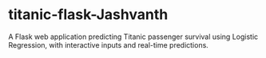 # titanic-flask-Jashvanth
A Flask web application predicting Titanic passenger survival using Logistic Regression, with interactive inputs and real-time predictions.
